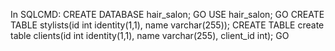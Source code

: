 In SQLCMD:
CREATE DATABASE hair_salon;
GO
USE hair_salon;
GO
CREATE TABLE stylists(id int identity(1,1), name varchar(255));
CREATE TABLE create table clients(id int identity(1,1), name varchar(255), client_id int);
GO
